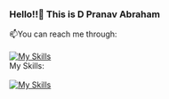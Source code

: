 ### Hello!!👋 This is D Pranav Abraham 

📫You can reach me through:
<br>
<br>
[![My Skills](https://skillicons.dev/icons?i=instagram,github,linkedin)](https://skillicons.dev)
<br>
 My Skills:
 <br>
 <br>
[![My Skills](https://skillicons.dev/icons?i=js,html,css,angular,bootstrap,c,cpp,github,java,matlab,mysql,nodejs,py,r,react,tailwind)](https://skillicons.dev)

<!--
**pranavabraham/pranavabraham** is a ✨ _special_ ✨ repository because its `README.md` (this file) appears on your GitHub profile.

Here are some ideas to get you started:

- 🔭 I’m currently working on ...
- 🌱 I’m currently learning ...
- 👯 I’m looking to collaborate on ...
- 🤔 I’m looking for help with ...
- 💬 Ask me about ...
- 📫 How to reach me: ...
- 😄 Pronouns: ...
- ⚡ Fun fact: ...
-->
